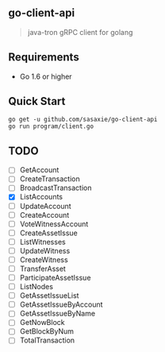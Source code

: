 ## go-client-api

> java-tron gRPC client for golang

## Requirements

- Go 1.6 or higher

## Quick Start

```shell
go get -u github.com/sasaxie/go-client-api
go run program/client.go
```

## TODO

- [ ] GetAccount
- [ ] CreateTransaction
- [ ] BroadcastTransaction
- [x] ListAccounts
- [ ] UpdateAccount
- [ ] CreateAccount
- [ ] VoteWitnessAccount
- [ ] CreateAssetIssue
- [ ] ListWitnesses
- [ ] UpdateWitness
- [ ] CreateWitness
- [ ] TransferAsset
- [ ] ParticipateAssetIssue
- [ ] ListNodes
- [ ] GetAssetIssueList
- [ ] GetAssetIssueByAccount
- [ ] GetAssetIssueByName
- [ ] GetNowBlock
- [ ] GetBlockByNum
- [ ] TotalTransaction